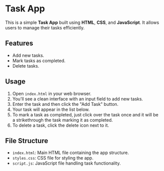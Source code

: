 # Task App

This is a simple **Task App** built using **HTML**, **CSS**, and **JavaScript**. It allows users to manage their tasks efficiently.

## Features

- Add new tasks.
- Mark tasks as completed.
- Delete tasks.

## Usage

1. Open `index.html` in your web browser.
2. You'll see a clean interface with an input field to add new tasks.
3. Enter the task and then click the "Add Task" button.
4. Your task will appear in the list below.
5. To mark a task as completed, just click over the task once and it will be a strikethrough the task marking it as completed.
6. To delete a task, click the delete icon next to it.

## File Structure

- `index.html`: Main HTML file containing the app structure.
- `styles.css`: CSS file for styling the app.
- `script.js`: JavaScript file handling task functionality.
